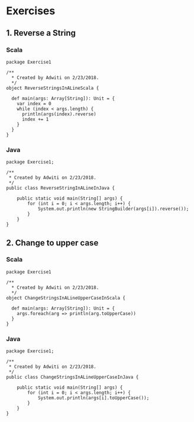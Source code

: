 # Exercises

## 1. Reverse a String 

### Scala

    package Exercise1
    
    /**
      * Created by Adwiti on 2/23/2018.
      */
    object ReverseStringsInALineScala {
    
      def main(args: Array[String]): Unit = {
        var index = 0
        while (index < args.length) {
          println(args(index).reverse)
          index += 1
        }
      }
    }

### Java

    package Exercise1;
    
    /**
     * Created by Adwiti on 2/23/2018.
     */
    public class ReverseStringInALineInJava {
    
        public static void main(String[] args) {
            for (int i = 0; i < args.length; i++) {
                System.out.println(new StringBuilder(args[i]).reverse());
            }
        }
    }

## 2. Change to upper case

### Scala

    package Exercise1
    
    /**
      * Created by Adwiti on 2/23/2018.
      */
    object ChangeStringsInALineUpperCaseInScala {
    
      def main(args: Array[String]): Unit = {
        args.foreach(arg => println(arg.toUpperCase))
      }
    }

### Java

    package Exercise1;
    
    /**
     * Created by Adwiti on 2/23/2018.
     */
    public class ChangeStringsInALineUpperCaseInJava {
    
        public static void main(String[] args) {
            for (int i = 0; i < args.length; i++) {
                System.out.println(args[i].toUpperCase());
            }
        }
    }
